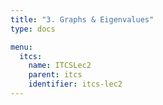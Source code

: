 ```yaml
---
title: "3. Graphs & Eigenvalues"
type: docs

menu: 
  itcs:
    name: ITCSLec2  
    parent: itcs
    identifier: itcs-lec2
---
```


